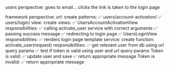 users perspective:
    goes to email...
    clicks the link
    is taken to the login page

framework perspective:
    url: 
        create patterns:
            ✅ users/account-activation/
            ✅ users/login/
    view:
        create views:
            ✅ UsersAccountActivationView
                responsibilities:
                    ✅ calling activate_user service with correct arguments
                    ✅ passing success message
                    ✅ redirecting to login page
            ✅ UsersLoginView
                responsibilities:
                    ✅ renders login page template
    service:
        create function:
            activate_user(request)
                responsibilities:
                    ✅ get relevant user from db using url query params
                    ✅ test if token is valid using user and url query params
                        Token is valid:
                            ✅ update user and save
                            ✅ return appropriate message
                        Token is invalid:
                            ✅ return appropriate message